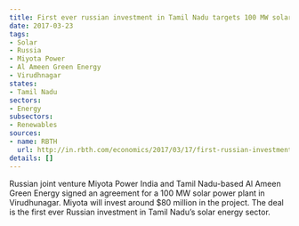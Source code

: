 ```yaml
---
title: First ever russian investment in Tamil Nadu targets 100 MW solar project
date: 2017-03-23
tags:
- Solar
- Russia
- Miyota Power
- Al Ameen Green Energy
- Virudhnagar
states:
- Tamil Nadu
sectors:
- Energy
subsectors:
- Renewables
sources:
- name: RBTH
  url: http://in.rbth.com/economics/2017/03/17/first-russian-investment-in-solar-sector-in-tamil-nadu-announced-at-iess_721741
details: []
---
```


Russian joint venture Miyota Power India and Tamil Nadu-based Al Ameen Green Energy signed an agreement for a 100 MW solar power plant in Virudhunagar. Miyota will invest around $80 million in the project. The deal is the first ever Russian investment in Tamil Nadu’s solar energy sector.

